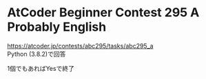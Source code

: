 # AtCoder Beginner Contest 295 A Probably English  
https://atcoder.jp/contests/abc295/tasks/abc295_a  
Python (3.8.2)で回答  

1個でもあればYesで終了
